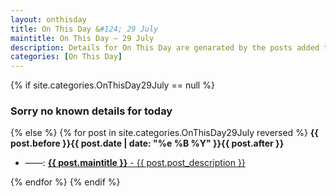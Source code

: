```yaml
---
layout: onthisday
title: On This Day &#124; 29 July
maintitle: On This Day — 29 July
description: Details for On This Day are genarated by the posts added to the website so the content is subject to changes/updates over time.
categories: [On This Day]
---
```


{% if site.categories.OnThisDay29July == null %}
<h3>Sorry no known details for today</h3>
{% else %}
{% for post in site.categories.OnThisDay29July reversed %}
<strong>{{ post.before }}{{ post.date | date: "%e %B %Y" }}{{ post.after }}</strong>
<ul>
<li> ——: <a class="{{ post.class }}" href="{{ post.url }}"><strong>{{ post.maintitle }}</strong> - {{ post.post_description }}</a></li>
</ul>
{% endfor %}
{% endif %}
